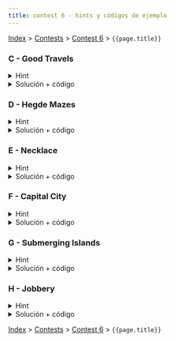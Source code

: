 ```yaml
---
title: contest 6 - hints y códigos de ejemplo
---
```


[Index](../index) > [Contests](../contests) > [Contest 6](../contests#contest-6) > ```{{page.title}}```

### C - Good Travels
<details> 
  <summary>Hint</summary>
  Notemos que si en el camino óptimo que buscamos se pasa por un nodo u, siempre será posible pasar por todos los nodos en la misma componente fuertemente conexa que u. De esta forma podemos como primer paso reducir el grafo original a un grafo alterno donde cada nodo corresponde a una componente fuertemente conexa en el grafo original y sólo nos quedamos con aristas que vayan de una componente a otra. Podemos asignar valor de diversión (fun) de cada componente como la suma de la diversión de los nodos que la componen.
</details>
<details> 
  <summary>Solución + código</summary>
  Haciendo uso del hint, es conocido que el grafo resultante debe ser un DAG (directed acyclic graph). Luego podemos obtener la respuesta pedida usandoi un DP sobre el grafo construido, donde devolvemos la maxima suma de diversiones en un camino de componentes que termine en la componente que corresponda a la ciudad de destino.
  <a href="https://github.com/BenjaminRubio/CompetitiveProgramming/blob/master/Problems/SPOJ/GoodTravels.cpp">Código de ejemplo</a>
</details>

### D - Hegde Mazes
<details> 
  <summary>Hint</summary>
  Si sólo existe un camino simple que une S y T entonces removiendo cualquier arista en el camino los nodos S y T quedarán desconectados, es decir, todas las aristas del camino que buscamos deben ser aristas de corte.
</details>
<details> 
  <summary>Solución + código</summary>
  Basta saber si existe un camino entre S y T que use sólo aristas de corte, para esto podemos usar Union Find uniendo dos nodos si hay una arista de corte entre ellos. Luego la respuesta es si los nodos estan unidos en el union find o no.
  <a href="https://github.com/BenjaminRubio/CompetitiveProgramming/blob/master/Problems/URI/HedgeMazes.cpp">Código de ejemplo</a>
</details>

### E - Necklace
<details> 
  <summary>Hint</summary>
  Siempre que haya un camino donde todas las aristas no sean de corte, se podrá construir un necklace, esto pues al no ser de corte existe otro camino que completa el ciclo para cada arista.
</details>
<details> 
  <summary>Solución + código</summary>
  Basta con encontrar y remover las aristas de corte y ver si después de ese proceso aún hay un camino entre S y T.
  <a href="https://github.com/BenjaminRubio/CompetitiveProgramming/blob/master/Problems/ICPC/Necklace.cpp">Código de ejemplo</a>
</details>

### F - Capital City
<details> 
  <summary>Hint</summary>
  Notemos que si una ciudad es candidata a ser capital, todas las ciudades en la misma componente fuertemente conexa deben serlo, luego basta con saber si alguna de las ciudades en cada componente fuertemente conexa puede ser capital.
</details>
<details> 
  <summary>Solución + código</summary>
  Para chequear si una ciudad puede ser capital basta correr un DFS desde la cuidad en el grafo con las aristas invertidas, si se puede llegar a todos los nodos es porque todos podían llegar a ella por lo que puede ser capital.
  <a href="https://github.com/BenjaminRubio/CompetitiveProgramming/blob/master/Problems/SPOJ/CapitalCity.cpp">Código de ejemplo</a>
</details>

### G - Submerging Islands
<details> 
  <summary>Hint</summary>
  Problema directo de contar puntos de articulación en el grafo
</details>
<details> 
  <summary>Solución + código</summary>
  Ojo, usen un set para contar cuantos hay, si aumentan una variable contarán repetido.
  <a href="https://github.com/BenjaminRubio/CompetitiveProgramming/blob/master/Problems/SPOJ/SubmergingIslands.cpp">Código de ejemplo</a>
</details>

### H - Jobbery
<details> 
  <summary>Hint</summary>
  Notemos que si construimos el grafo dirigido que modela las relaciones, si una persona es peligrosa, todas las personas en su misma componente fuertemente conexa también serán peligrosas, pues pueden llegar a la primera persona y por tanto a todas las que él llega.
</details>
<details>
  <summary>Solución + código</summary>
  Podemos buscar las componentes fuertemente conexas y para cada una correr un dfs en todo el grafo desde un representante de la componente viendo a cuentos nodos se llega, si se llega a todos los N nodos, entonces todos los de la componente deben ser peligrosos.
  <a href="https://github.com/BenjaminRubio/CompetitiveProgramming/blob/master/Problems/Timus/Jobbery.cpp">Código de ejemplo</a>
</details>

<!-- <details> 
  <summary>Hint</summary>   
</details>
<details> 
  <summary>Solución + código</summary>
  <a href="">Código de ejemplo</a>
</details> -->

[Index](../index) > [Contests](../contests) > [Contest 6](../contests#contest-6) > ```{{page.title}}```
